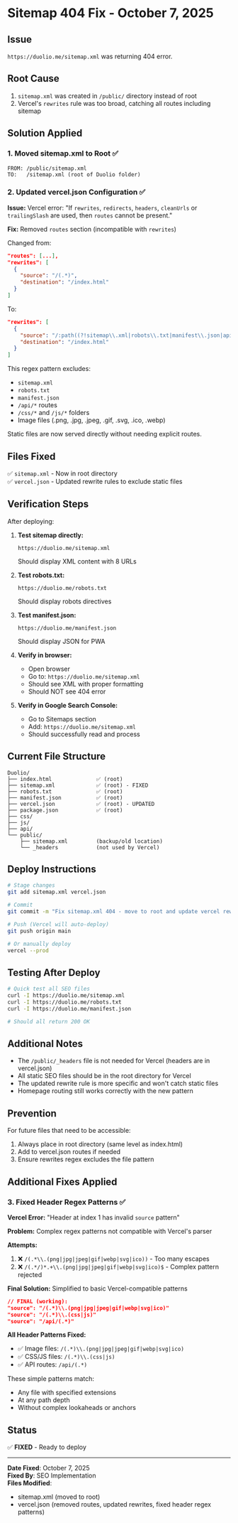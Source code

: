 # Sitemap 404 Fix - October 7, 2025

## Issue
`https://duolio.me/sitemap.xml` was returning 404 error.

## Root Cause
1. `sitemap.xml` was created in `/public/` directory instead of root
2. Vercel's `rewrites` rule was too broad, catching all routes including sitemap

## Solution Applied

### 1. Moved sitemap.xml to Root ✅
```
FROM: /public/sitemap.xml
TO:   /sitemap.xml (root of Duolio folder)
```

### 2. Updated vercel.json Configuration ✅

**Issue:** Vercel error: "If `rewrites`, `redirects`, `headers`, `cleanUrls` or `trailingSlash` are used, then `routes` cannot be present."

**Fix:** Removed `routes` section (incompatible with `rewrites`)

Changed from:
```json
"routes": [...],
"rewrites": [
  {
    "source": "/(.*)",
    "destination": "/index.html"
  }
]
```

To:
```json
"rewrites": [
  {
    "source": "/:path((?!sitemap\\.xml|robots\\.txt|manifest\\.json|api|css|js|.*\\.(png|jpg|jpeg|gif|svg|ico|webp)).*)",
    "destination": "/index.html"
  }
]
```

This regex pattern excludes:
- `sitemap.xml`
- `robots.txt`
- `manifest.json`
- `/api/*` routes
- `/css/*` and `/js/*` folders
- Image files (.png, .jpg, .jpeg, .gif, .svg, .ico, .webp)

Static files are now served directly without needing explicit routes.

## Files Fixed
✅ `sitemap.xml` - Now in root directory  
✅ `vercel.json` - Updated rewrite rules to exclude static files  

## Verification Steps

After deploying:

1. **Test sitemap directly:**
   ```
   https://duolio.me/sitemap.xml
   ```
   Should display XML content with 8 URLs

2. **Test robots.txt:**
   ```
   https://duolio.me/robots.txt
   ```
   Should display robots directives

3. **Test manifest.json:**
   ```
   https://duolio.me/manifest.json
   ```
   Should display JSON for PWA

4. **Verify in browser:**
   - Open browser
   - Go to: `https://duolio.me/sitemap.xml`
   - Should see XML with proper formatting
   - Should NOT see 404 error

5. **Verify in Google Search Console:**
   - Go to Sitemaps section
   - Add: `https://duolio.me/sitemap.xml`
   - Should successfully read and process

## Current File Structure

```
Duolio/
├── index.html              ✅ (root)
├── sitemap.xml             ✅ (root) - FIXED
├── robots.txt              ✅ (root)
├── manifest.json           ✅ (root)
├── vercel.json             ✅ (root) - UPDATED
├── package.json            ✅ (root)
├── css/
├── js/
├── api/
└── public/
    ├── sitemap.xml         (backup/old location)
    └── _headers            (not used by Vercel)
```

## Deploy Instructions

```bash
# Stage changes
git add sitemap.xml vercel.json

# Commit
git commit -m "Fix sitemap.xml 404 - move to root and update vercel rewrites"

# Push (Vercel will auto-deploy)
git push origin main

# Or manually deploy
vercel --prod
```

## Testing After Deploy

```bash
# Quick test all SEO files
curl -I https://duolio.me/sitemap.xml
curl -I https://duolio.me/robots.txt
curl -I https://duolio.me/manifest.json

# Should all return 200 OK
```

## Additional Notes

- The `/public/_headers` file is not needed for Vercel (headers are in vercel.json)
- All static SEO files should be in the root directory for Vercel
- The updated rewrite rule is more specific and won't catch static files
- Homepage routing still works correctly with the new pattern

## Prevention

For future files that need to be accessible:
1. Always place in root directory (same level as index.html)
2. Add to vercel.json routes if needed
3. Ensure rewrites regex excludes the file pattern

## Additional Fixes Applied

### 3. Fixed Header Regex Patterns ✅

**Vercel Error:** "Header at index 1 has invalid `source` pattern"

**Problem:** Complex regex patterns not compatible with Vercel's parser

**Attempts:**
1. ❌ `/(.*\\.(png|jpg|jpeg|gif|webp|svg|ico))` - Too many escapes
2. ❌ `/(.*/)*.+\\.(png|jpg|jpeg|gif|webp|svg|ico)$` - Complex pattern rejected

**Final Solution:** Simplified to basic Vercel-compatible patterns
```json
// FINAL (working):
"source": "/(.*)\\.(png|jpg|jpeg|gif|webp|svg|ico)"
"source": "/(.*)\\.(css|js)"
"source": "/api/(.*)"
```

**All Header Patterns Fixed:**
- ✅ Image files: `/(.*)\\.(png|jpg|jpeg|gif|webp|svg|ico)`
- ✅ CSS/JS files: `/(.*)\\.(css|js)`
- ✅ API routes: `/api/(.*)`

These simple patterns match:
- Any file with specified extensions
- At any path depth
- Without complex lookaheads or anchors

## Status
✅ **FIXED** - Ready to deploy

---

**Date Fixed**: October 7, 2025  
**Fixed By**: SEO Implementation  
**Files Modified**: 
- sitemap.xml (moved to root)
- vercel.json (removed routes, updated rewrites, fixed header regex patterns)
